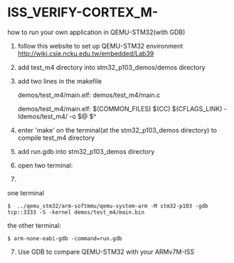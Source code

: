 # ISS_VERIFY-CORTEX_M-

how to run your own application in QEMU-STM32(with GDB)

1. follow this website to set up QEMU-STM32 environment http://wiki.csie.ncku.edu.tw/embedded/Lab39

2. add test_m4 directory into stm32_p103_demos/demos directory

3. add two lines in the makefile

	demos/test_m4/main.elf: demos/test_m4/main.c
	
	demos/test_m4/main.elf: $(COMMON_FILES)
		$(CC) $(CFLAGS_LINK) -Idemos/test_m4/ -o $@ $^

4. enter 'make' on the terminal(at the stm32_p103_demos directory) to compile test_m4 directory

5. add run.gdb into stm32_p103_demos  directory

6. open two terminal:
7. 
one terminal

	$  ../qemu_stm32/arm-softmmu/qemu-system-arm -M stm32-p103 -gdb tcp::3333 -S -kernel demos/test_m4/main.bin  

the other terminal:

	$ arm-none-eabi-gdb -command=run.gdb

7. Use GDB to compare QEMU-STM32 with  your ARMv7M-ISS
